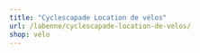 ```yaml
---
title: "Cyclescapade Location de vélos"
url: /labenne/cyclescapade-location-de-velos/
shop: vélo
---
```

